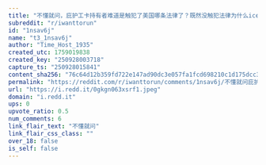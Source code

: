 ```yaml
---
title: "不懂就问，庇护工卡持有者难道是触犯了美国哪条法律了？既然没触犯法律为什么ice要将其抓起来？"
subreddit: "r/iwanttorun"
id: "1nsav6j"
name: "t3_1nsav6j"
author: "Time_Host_1935"
created_utc: 1759019838
created_key: "250928003718"
capture_ts: "250928015841"
content_sha256: "76c64d12b359fd722e147ad90dc3e057fa1fcd698210c1d175dcc3874a81143a"
permalink: "https://reddit.com/r/iwanttorun/comments/1nsav6j/不懂就问庇护工卡持有者难道是触犯了美国哪条法律了既然没触犯法律为什么ice要将其抓起来/"
url: "https://i.redd.it/0gkgn063xsrf1.jpeg"
domain: "i.redd.it"
ups: 0
upvote_ratio: 0.5
num_comments: 6
link_flair_text: "不懂就问"
link_flair_css_class: ""
over_18: false
is_self: false
---
```


